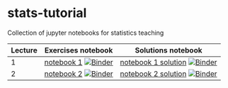 # stats-tutorial
Collection of jupyter notebooks for statistics teaching

| Lecture | Exercises notebook | Solutions notebook | 
| ---     | ---                   | --- |
| 1 | [notebook 1](lecture1.ipynb) [![Binder](https://mybinder.org/badge_logo.svg)](https://mybinder.org/v2/gh/fastprof-hep/stats-tutorial/main?filepath=lecture1.ipynb) | [notebook 1 solution](lecture1_solutions.ipynb) [![Binder](https://mybinder.org/badge_logo.svg)](https://mybinder.org/v2/gh/fastprof-hep/stats-tutorial/main?filepath=lecture1_solutions.ipynb) |
| 2 | [notebook 2](lecture2.ipynb) [![Binder](https://mybinder.org/badge_logo.svg)](https://mybinder.org/v2/gh/fastprof-hep/stats-tutorial/main?filepath=lecture2.ipynb) | [notebook 2 solution](lecture2_solutions.ipynb) [![Binder](https://mybinder.org/badge_logo.svg)](https://mybinder.org/v2/gh/fastprof-hep/stats-tutorial/main?filepath=lecture2_solutions.ipynb) |
